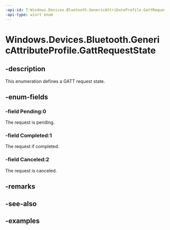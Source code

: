 ```yaml
---
-api-id: T:Windows.Devices.Bluetooth.GenericAttributeProfile.GattRequestState
-api-type: winrt enum
---
```


<!-- Enumeration syntax.
public enum GattRequestState : int 
-->

# Windows.Devices.Bluetooth.GenericAttributeProfile.GattRequestState

## -description
This enumeration defines a GATT request state.

## -enum-fields
### -field Pending:0
The request is pending.

### -field Completed:1
The request if completed.

### -field Canceled:2
The request is canceled.

## -remarks

## -see-also

## -examples

